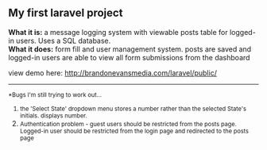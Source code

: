 <h2>My first laravel project</h2>

<b>What it is:</b>
a message logging system with viewable posts table for logged-in users. Uses a SQL database.
<br>
<b>What it does:</b>
form fill and user management system. posts are saved and logged-in users are able to view all form submissions from the dashboard

view demo here: http://brandonevansmedia.com/laravel/public/

<hr>

<small>*Bugs I'm still trying to work out...

1. the 'Select State' dropdown menu stores a number rather than the selected State's initials. displays number.
2. Authentication problem - guest users should be restricted from the posts page. Logged-in user should be restricted from the login page and redirected to the posts page</small>
